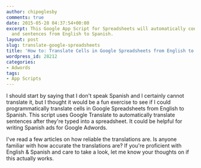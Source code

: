```yaml
---
author: chipoglesby
comments: true
date: 2015-05-28 04:37:54+00:00
excerpt: This Google App Script for Spreadsheets will automatically convert words
  and sentences from English to Spanish.
layout: post
slug: translate-google-spreadsheets
title: 'How to: Translate Cells in Google Spreadsheets from English to Spanish (maybe!)'
wordpress_id: 28212
categories:
- Adwords
tags:
- App Scripts
---
```


I should start by saying that I don't speak Spanish and I certainly cannot translate it, but I thought it would be a fun exercise to see if I could programmatically translate cells in Google Spreadsheets from English to Spanish. This script uses Google Translate to automatically translate sentences after they're typed into a spreadsheet. It could be helpful for writing Spanish ads for Google Adwords.
<script src="https://gist.github.com/chipoglesby/c215b9693e91601a2cc4.js"></script>

I've read a few articles on how reliable the translations are. Is anyone familiar with how accurate the translations are? If you're proficient with English & Spanish and care to take a look, let me know your thoughts on if this actually works.
